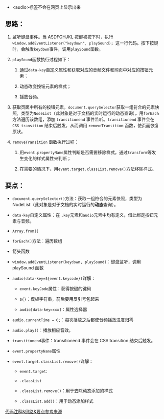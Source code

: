 - &lt;audio&gt;标签不会在网页上显示出来

## 思路：

1. 监听键盘事件。当 ASDFGHJKL 按键被按下时，执行`window.addEventListener("keydown", playSound); `这一行代码。按下按键时，会触发`keydown`事件，调用`playSound`函数。

2. `playSound`函数执行过程如下：
    1. 通过`data-key`自定义属性和获取对应的音频文件和网页中对应的按钮元素；

    2. 动态改变按钮元素的样式；

    3. 播放音频。

3. 获取页面中所有的按钮元素，`document.querySelector`获取一组符合的元素快照，类型为`NodeList`（此对象是对于文档的实时运行的动态查询）。用`forEach`方法遍历该数组，添加 `transitionend` 事件监听。`transitionend` 事件会在 `CSS transition` 结束后触发，从而调用 `removeTransition` 函数，使页面恢复原状。

4. `removeTransition` 函数执行过程：
    1. 用`event.propertyName`属性判断是否需要移除样式。通过`transform`等发生变化的样式属性来判断；

    2. 在需要的情况下，用`event.target.classList.remove()`方法移除样式。


## 要点：

- `document.querySelector()`方法：获取一组符合的元素快照，类型为NodeList（此对象是对于文档的实时运行的**动态**查询）。

- `data-key`自定义属性：在 `.key`元素和`audio`元素中均有定义，借此绑定按钮元素与音频。

- `Array.from()`

- `forEach()`方法：遍历数组

- 箭头函数

- `window.addEventListener(keydown, playSound)`：键盘监听，调用 playSound 函数

- `audio[data-key=${event.keycode}]`详解：

    - `event.keyCode`属性：获得按键的键码

    - `${}`：模板字符串，前后要用反引号包起来

    - `audio[data-key=xxx]`：属性选择器

- `audio.currentTime = 0;`：每次播放之后都使音频播放进度归零

- `audio.play()`：播放相应音效。


- `transitionend`事件：transitionend 事件会在 CSS transition 结束后触发。

- `event.propertyName`属性

- `event.target.classList.remove()`详解：

    - `event.target`:

    - `.classList`

    - `.classList.remove()`：用于去除动态添加的样式

    - `.classList.add()`：用于动态添加样式

[代码注释&思路&要点参考来源](https://github.com/soyaine/JavaScript30/tree/master/01%20-%20JavaScript%20Drum%20Kit)
